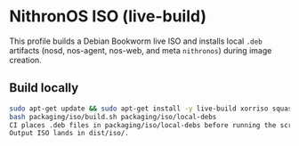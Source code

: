 # NithronOS ISO (live-build)

This profile builds a Debian Bookworm live ISO and installs local `.deb` artifacts
(nosd, nos-agent, nos-web, and meta `nithronos`) during image creation.

## Build locally
```bash
sudo apt-get update && sudo apt-get install -y live-build xorriso squashfs-tools cpio debootstrap genisoimage
bash packaging/iso/build.sh packaging/iso/local-debs
CI places .deb files in packaging/iso/local-debs before running the script.
Output ISO lands in dist/iso/.

